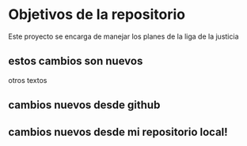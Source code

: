 # Objetivos de la repositorio

Este proyecto se encarga de manejar los planes de la liga de la justicia

## estos cambios son nuevos
otros textos


## cambios nuevos desde github
## cambios nuevos desde mi repositorio local!

